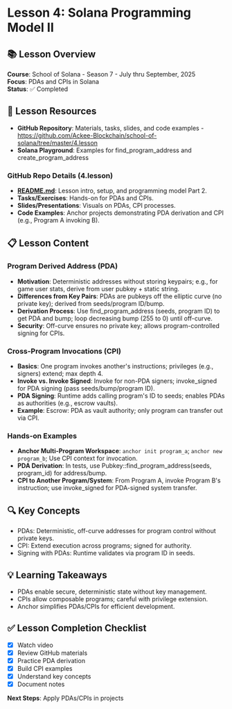 # Lesson 4: Solana Programming Model II

## 📚 Lesson Overview
**Course**: School of Solana - Season 7 - July thru September, 2025  
**Focus**: PDAs and CPIs in Solana  
**Status**: ✅ Completed

## 🎯 Lesson Resources
- **GitHub Repository**: Materials, tasks, slides, and code examples - https://github.com/Ackee-Blockchain/school-of-solana/tree/master/4.lesson
- **Solana Playground**: Examples for find_program_address and create_program_address

### **GitHub Repo Details (4.lesson)**
- **[README.md](https://github.com/Ackee-Blockchain/school-of-solana/blob/master/4.lesson/README.md)**: Lesson intro, setup, and programming model Part 2.
- **Tasks/Exercises**: Hands-on for PDAs and CPIs.
- **Slides/Presentations**: Visuals on PDAs, CPI processes.
- **Code Examples**: Anchor projects demonstrating PDA derivation and CPI (e.g., Program A invoking B).

## 📋 Lesson Content

### **Program Derived Address (PDA)**
- **Motivation**: Deterministic addresses without storing keypairs; e.g., for game user stats, derive from user pubkey + static string.
- **Differences from Key Pairs**: PDAs are pubkeys off the elliptic curve (no private key); derived from seeds/program ID/bump.
- **Derivation Process**: Use find_program_address (seeds, program ID) to get PDA and bump; loop decreasing bump (255 to 0) until off-curve.
- **Security**: Off-curve ensures no private key; allows program-controlled signing for CPIs.

### **Cross-Program Invocations (CPI)**
- **Basics**: One program invokes another's instructions; privileges (e.g., signers) extend; max depth 4.
- **Invoke vs. Invoke Signed**: Invoke for non-PDA signers; invoke_signed for PDA signing (pass seeds/bump/program ID).
- **PDA Signing**: Runtime adds calling program's ID to seeds; enables PDAs as authorities (e.g., escrow vaults).
- **Example**: Escrow: PDA as vault authority; only program can transfer out via CPI.

### **Hands-on Examples**
- **Anchor Multi-Program Workspace**: `anchor init program_a`; `anchor new program_b`; Use CPI context for invocation.
- **PDA Derivation**: In tests, use Pubkey::find_program_address(seeds, program_id) for address/bump.
- **CPI to Another Program/System**: From Program A, invoke Program B's instruction; use invoke_signed for PDA-signed system transfer.

## 🔍 Key Concepts
- PDAs: Deterministic, off-curve addresses for program control without private keys.
- CPI: Extend execution across programs; signed for authority.
- Signing with PDAs: Runtime validates via program ID in seeds.

## 💡 Learning Takeaways
- PDAs enable secure, deterministic state without key management.
- CPIs allow composable programs; careful with privilege extension.
- Anchor simplifies PDAs/CPIs for efficient development.

## ✅ Lesson Completion Checklist
- [x] Watch video
- [x] Review GitHub materials
- [x] Practice PDA derivation
- [x] Build CPI examples
- [x] Understand key concepts
- [x] Document notes

**Next Steps**: Apply PDAs/CPIs in projects

